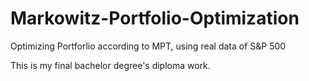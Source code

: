 # Markowitz-Portfolio-Optimization
Optimizing Portforlio according to MPT, using real data of S&amp;P 500 

This is my final bachelor degree's diploma work.
